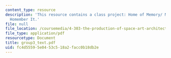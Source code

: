 ```yaml
---
content_type: resource
description: 'This resource contains a class project: Home of Memory/ Memory of Home...
  Homember It.'
file: null
file_location: /coursemedia/4-303-the-production-of-space-art-architecture-and-urbanism-in-dialogue-fall-2006/fc4d55595e0453c518a2facc0b18db2e_group3_text.pdf
file_type: application/pdf
resourcetype: Document
title: group3_text.pdf
uid: fc4d5559-5e04-53c5-18a2-facc0b18db2e
---
```

